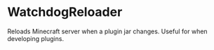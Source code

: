 # WatchdogReloader
Reloads Minecraft server when a plugin jar changes. Useful for when developing plugins.
